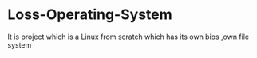 # Loss-Operating-System
It is project which is a Linux from scratch  which has its own bios ,own file system  

